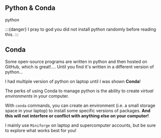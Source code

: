 ## Python & Conda

python

:::{danger}
I pray to god you did not install python randomly before reading this.
:::

## Conda

Some open-source programs are written in python and then hosted on GitHub, which is great!.... Until you find it's written in a different version of python...

I had multiple version of python on laptop until I was shown **Conda**!

The perks of using Conda to manage python is the ability to create *virtual environments* in your computer.

With `conda` commands, you can create an environment (i.e. a small storage space in your laptop) to install some specific versions of packages. **And this will not interfere or conflict with anything else on your computer!**

I mainly use `Miniforge` on laptop and supercomputer accounts, but be sure to explore what works best for you!
